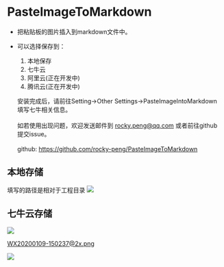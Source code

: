 # PasteImageToMarkdown

- 把粘贴板的图片插入到markdown文件中。
- 可以选择保存到：<br>
    1. 本地保存<br>
    2. 七牛云<br>
    3. 阿里云(正在开发中)<br>
    4. 腾讯云(正在开发中)<br>
    
    安装完成后，请前往Setting->Other Settings->PasteImageIntoMarkdown填写七牛相关信息。<br><br>
    如若使用出现问题，欢迎发送邮件到 rocky.peng@qq.com 或者前往github提交issue。<br><br>
    github: <a href="https://github.com/rocky-peng/PasteImageToMarkdown">https://github.com/rocky-peng/PasteImageToMarkdown</a>
    
## 本地存储
填写的路径是相对于工程目录
![](http://img.ljd.leyongleshi.com/markdown/118043455692180.png)

## 七牛云存储
![](http://img.ljd.leyongleshi.com/markdown/118192020648670.png)

WX20200109-150237@2x.png

![](http://img.ljd.leyongleshi.com/markdown/141711307358804.png)


